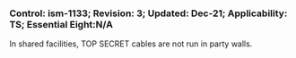 ### Control: ism-1133; Revision: 3; Updated: Dec-21; Applicability: TS; Essential Eight:N/A
<p>In shared facilities, TOP SECRET cables are not run in party walls.</p>
